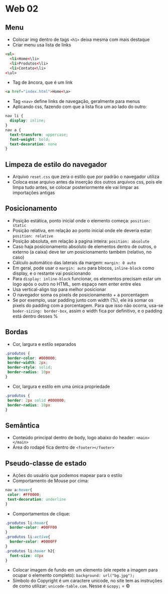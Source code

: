 # Web 02

## Menu

- Colocar img dentro de tags ```<h1>``` deixa mesma com mais destaque
- Criar menu usa lista de links
```HTML
<ul>
  <li>Home<\li>
  <li>Produtos<\li>
  <li>Contato<\li>
<\ul>
```
- Tag de âncora, que é um link
```HTML
<a href="index.html">Home<\a>
```  
- Tag ```<nav>``` define links de navegação, geralmente para menus
- Aplicando css, fazendo com que a lista fica um ao lado do outro:
```CSS
nav li {
  display: inline;
}
nav a {
  text-transform: uppercase;
  font-weight: bold;
  text-decoration: none
}
```

## Limpeza de estilo do navegador
- Arquivo ```reset.css``` que zera o estilo que por padrão o navegador utiliza
- Coloca esse arquivo antes da inserção dos outros arquivos css, pois ele limpa tudo antes, se colocar posteriormente ele vai limpar as importações antigas

## Posicionamento
- Posição estática, ponto inicial onde o elemento começa: ```position: static```
- Posição relativa, em relação ao ponto inicial onde ele deveria estar: ```position: relative```
- Posição absoluta, em relação à pagina inteira: ```position: absolute```
 - Caso haja posicionamento absoluto de elementos dentro de outros, o externo (a caixa) deve ter um posicionamento também (relativo, no caso)
- Cálculo automático das laterais da margem: ```margin: 0 auto```
- Em geral, pode usar o ```margin: auto``` para blocos, ```inline-block``` como display, e o restante vai posicionando
- Para ```display: inline-block``` funcionar, os elementos precisam estar um logo após o outro no HTML, sem espaço nem enter entre eles
 - Usa vertical-align top para melhor posicionar
- O navegador soma os pixels de posicionamento + a porcentagem
 - Se por exemplo, usar padding junto com width (%), ele irá somar os pixels do padding com a porcentagem. Para que isso não ocorra, usa-se ```boder-sizing: border-box```, assim o width fica por definitivo, e o padding está dentro desses %

## Bordas
- Cor, largura e estilo separados
```CSS
.produtos {
 border-color: #000000;
 border-width: 2px;
 border-style: solid;
 border-radius: 10px
}
```
- Cor, largura e estilo em uma única propriedade
```CSS
.produtos {
 border: 2px solid #000000;
 border-radius: 10px
}
```

## Semântica
- Conteúdo principal dentro de body, logo abaixo do header: ```<main></main>```
- Área do rodapé fica dentro de ```<footer></footer>```

## Pseudo-classe de estado
- Ações do usuário que podemos mapear para o estilo
- Comportamento de Mouse por cima:
```CSS
nav a:hover{
 color: #FF0000;
 text-decoration: underline  
}
```
- Comportamentos de clique:
```CSS
.produtos li:hover{
  border-color: #00FF00  
}
.produtos li:active{
  border-color: #0000FF
}
.produtos li:hover h2{
  font-size: 40px
}
```
- Colocar imagem de fundo em um elemento (ele repete a imagem para ocupar o elemento completo): ```background: url("bg.jpg");```
- Símbolo do Copyright é um caractere unicode, no site tem as instruções de como utilizar: ```unicode-table.com```. Nesse é ```&copy;``` = &copy;
